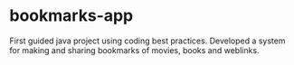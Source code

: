 # bookmarks-app
First guided java project using coding best practices. Developed a system for making and sharing bookmarks of movies, books and weblinks.
